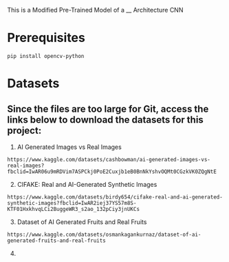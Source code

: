 This is a Modified Pre-Trained Model of a __ Architecture CNN
# Prerequisites
```
pip install opencv-python
```
# Datasets
## Since the files are too large for Git, access the links below to download the datasets for this project:

1. AI Generated Images vs Real Images
```
https://www.kaggle.com/datasets/cashbowman/ai-generated-images-vs-real-images?fbclid=IwAR06u9mRDVim7ASPCkj0PoE2Cuxjb1eB0BnNkYshvOQMt0CGzkVK0ZQgNtE
```

2. CIFAKE: Real and AI-Generated Synthetic Images
```
https://www.kaggle.com/datasets/birdy654/cifake-real-and-ai-generated-synthetic-images?fbclid=IwAR2iej37YS57m8S-KTF01HxkhvqLCi2BuggeWR3_s2ao_132pCiy3jnUKCs
```

3. Dataset of AI Generated Fruits and Real Fruits
```
https://www.kaggle.com/datasets/osmankagankurnaz/dataset-of-ai-generated-fruits-and-real-fruits
```
4. 